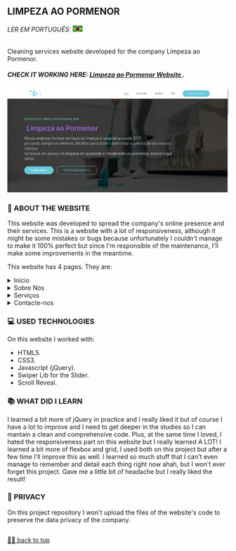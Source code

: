 ## LIMPEZA AO PORMENOR

###### LER EM PORTUGUÊS: <kbd>[<img title="Bandeira do Brasil" alt="Portugues" src="imgs/br.jpg" width="22">](translation/pt/README.pt.md)</kbd> <br>

<p> Cleaning services website developed for the company Limpeza ao Pormenor. <p>
  
##### CHECK IT WORKING HERE: <a href="https://limpezaaopormenor.pt"> Limpeza ao Pormenor Website </a>. <br>

![Final Result](/imgs/preview.png) <br>

### 📑 ABOUT THE WEBSITE
This website was developed to spread the company's online presence and their services. This is a website with a lot of responsiveness, although it might be some mistakes or bugs because unfortunately I couldn't manage to make it 100% perfect but since I'm responsible of the maintenance, I'll make some improvements in the meantime. <br>

This website has 4 pages. They are: <br>
<details>
  <summary>Início</summary> <br>
  <p> the Início page has:</p>
  - the menu. <br>
  - the header with a background picture, a small paragraph introducing the company and it's services, a button redirecting to the Sobre Nós page and another button redirecting to the Serviços page right to the fixed prices section. <br>
  - a section for the company's services features. <br>
  - a section with slogan and a button redirecting to the Serviços page. <br>
  - a section with FAQ. <br>
  - the footer with the logo and buttons redirecting to the company's social media, email and telephone number.
</details>

<details>
  <summary>Sobre Nós</summary> <br>
  <p> the Sobre Nós page has:</p>
  - the menu. <br>
  - a whole section with details about the company and it's services, with a button at the bottom of the section that redirects to the Serviços page slider. <br>
  - the footer with the logo and buttons redirecting to the company's social media, email and telephone number.
</details>

<details>
  <summary>Serviços</summary> <br>
  <p> the Serviços page has:</p>
  - the menu. <br>
  - the header with a background picture and a small paragraph explaining the purpose of the Serviços page. <br>
  - a section with an interactive slider presenting the company's services. On the 		computer, the user can switch through the services using the mousewheel and also clicking on the dots at the right of the slider. On the mobile the user can just swipe left and right. <br>
  - a section with the most asked services and it's fixed prices, with buttons that redirects to the email with an automatic message that can be diferent depending on the service. <br>
  - the footer with the logo and buttons redirecting to the company's social media, email and telephone number.
</details>
  
<details>
  <summary>Contacte-nos</summary> <br>
  <p> the Contacte-nos page has:</p>
  - the menu. <br>
  - a section with the company's social media, email and telephone number.<br>
  - a section with a contact form. <br>
  - a section with the company's business hours and location. <br>
  - the footer with the logo and buttons redirecting to the company's social media, email and telephone number.
</details>

### 💻 USED TECHNOLOGIES
On this website I worked with: <br>
- HTML5.
- CSS3.
- Javascript (jQuery).
- Swiper Lib for the Slider.
- Scroll Reveal.

### 📚 WHAT DID I LEARN
I learned a bit more of jQuery in practice and I really liked it but of course I have a lot to improve and I need to get deeper in the studies so I can mantain a clean and comprehensive code. Plus, at the same time I loved, I hated the responsiveness part on this website but I really learned A LOT! I learned a bit more of flexbox and grid, I used both on this project but after a few time I'll improve this as well. I learned so much stuff that I can't even manage to remember and detail each thing right now ahah, but I won't ever forget this project. Gave me a little bit of headache but I really liked the result!

### 🍜 PRIVACY
On this project repository I won't upload the files of the website's code to preserve the data privacy of the company.
 
##

[☝🏽 back to top](#limpeza-ao-pormenor)
